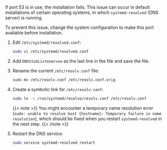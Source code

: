 If port 53 is in use, the installation fails. This issue can occur in default installations of certain operating systems, in which `systemd-resolved` (DNS server) is running.

To prevent this issue, change the system configuration to make this port available before installation.

1. Edit `/etc/systemd/resolved.conf`: 

    ```sh
    sudo vi /etc/systemd/resolved.conf
    ```

1. Add `DNSStubListener=no` as the last line in the file and save the file.

1. Rename the current `/etc/resolv.conf` file:

    ```sh
    sudo mv /etc/resolv.conf /etc/resolv.conf.orig
    ```

1. Create a symbolic link for `/etc/resolv.conf`:

    ```sh
    sudo ln -s /run/systemd/resolve/resolv.conf /etc/resolv.conf
    ```

    {{< note >}}
You might encounter a temporary name resolution error (`sudo: unable to resolve host {hostname}: Temporary failure in name resolution`), which should be fixed when you restart `systemd-resolved` in the next step.
    {{< /note >}}

2. Restart the DNS service:

    ```sh
    sudo service systemd-resolved restart
    ```
